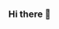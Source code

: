 ### Hi there 👋

<!--
**woungjin/woungjin** is a ✨ _special_ ✨ repository because its `README.md` (this file) appears on your GitHub profile.

<div align=center>
  
[![Hits](https://hits.seeyoufarm.com/api/count/incr/badge.svg?url=https%3A%2F%2Fgithub.com%2Fwoungjin&count_bg=%2379C83D&title_bg=%23555555&icon=&icon_color=%23E7E7E7&title=hits&edge_flat=false)](https://hits.seeyoufarm.com)
  
<p> WELCOME!! </p>

</div>

![woungjin's github stats](https://github-readme-stats.vercel.app/api?username=woungjin&show_icons=true
)

<h1> First Project <h1>
<h2> ＊ Pet togeter  </h2>
<h3> 2020/01/06~ 01/11 </h3>

| **기획** | **DATE** |  **디자인**  | **개발** |
|:---:|:---:|:---:|:---:|:---:|
|  **HOME** |  2020/01/06 ~ 01/07 |   |   | 
|  **Join** | 2020/01/07 ~ 01/08 |  |   |   
| **Board**  |  2020/01/08 ~ 01/09 |  |   | 
| **MAP**  |  2020/01/10 ~ 01/11 |   |   |  
